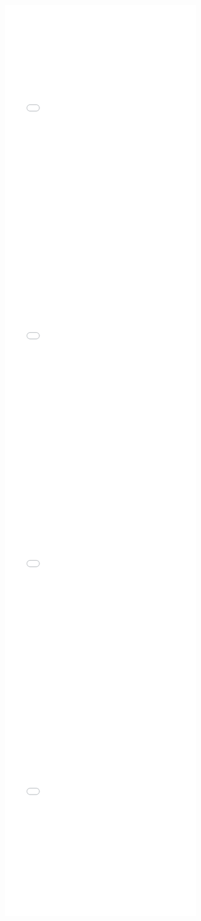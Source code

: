 <iframe id="igraph" scrolling="no" style="border:none;" seamless="seamless" src="gantt/op06n03.html" height="600" width="100%"></iframe>
<iframe id="igraph" scrolling="no" style="border:none;" seamless="seamless" src="gantt/op06n06.html" height="600" width="100%"></iframe>
<iframe id="igraph" scrolling="no" style="border:none;" seamless="seamless" src="gantt/op06n12.html" height="600" width="100%"></iframe>
<iframe id="igraph" scrolling="no" style="border:none;" seamless="seamless" src="gantt/op06n13.html" height="600" width="100%"></iframe>